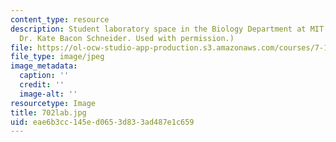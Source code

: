 ```yaml
---
content_type: resource
description: Student laboratory space in the Biology Department at MIT. (Photo by
  Dr. Kate Bacon Schneider. Used with permission.)
file: https://ol-ocw-studio-app-production.s3.amazonaws.com/courses/7-18-topics-in-experimental-biology-fall-2005/eae6b3cc145ed0653d833ad487e1c659_702lab.jpg
file_type: image/jpeg
image_metadata:
  caption: ''
  credit: ''
  image-alt: ''
resourcetype: Image
title: 702lab.jpg
uid: eae6b3cc-145e-d065-3d83-3ad487e1c659
---
```

